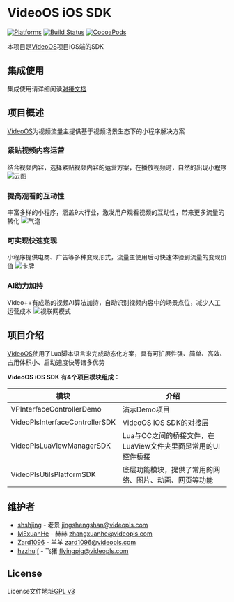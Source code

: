 # VideoOS iOS SDK

[![Platforms](https://img.shields.io/cocoapods/p/VideoOS.svg)](https://cocoapods.org/pods/VideoOS)
[![Build Status](https://travis-ci.org/VideoOS/VideoOS-iOS-SDK.svg?branch=master)](https://travis-ci.org/VideoOS/VideoOS-iOS-SDK)
[![CocoaPods](https://img.shields.io/cocoapods/v/VideoOS.svg)](https://cocoapods.org/pods/VideoOS)


本项目是[VideoOS](http://videojj.com/videoos-open/)项目iOS端的SDK

## 集成使用
集成使用请详细阅读[对接文档](docs/index.md)

## 项目概述

[VideoOS](http://videojj.com/videoos-open/)为视频流量主提供基于视频场景生态下的小程序解决方案

### 紧贴视频内容运营
结合视频内容，选择紧贴视频内容的运营方案，在播放视频时，自然的出现小程序
![云图](ScreenShot/cloud.gif)

### 提高观看的互动性
丰富多样的小程序，涵盖9大行业，激发用户观看视频的互动性，带来更多流量的转化
![气泡](ScreenShot/bubble.gif)

### 可实现快速变现
小程序提供电商、广告等多种变现形式，流量主使用后可快速体验到流量的变现价值
![卡牌](ScreenShot/card.gif)

### AI助力加持
Video++有成熟的视频AI算法加持，自动识别视频内容中的场景点位，减少人工运营成本
![视联网模式](ScreenShot/videomode.gif)

## 项目介绍
[VideoOS](http://videojj.com/videoos-open/)使用了Lua脚本语言来完成动态化方案，具有可扩展性强、简单、高效、占用体积小、启动速度快等诸多优势

**VideoOS iOS SDK 有4个项目模块组成：**

| 模块 |  介绍  |
| ----- | --------- | 
| VPInterfaceControllerDemo | 演示Demo项目 | 
| VideoPlsInterfaceControllerSDK  |  VideoOS iOS SDK的对接层  |
| VideoPlsLuaViewManagerSDK  |  Lua与OC之间的桥接文件，在LuaView文件夹里面是常用的UI控件桥接  | 
| VideoPlsUtilsPlatformSDK  |  底层功能模块，提供了常用的网络、图片、动画、网页等功能   | 


## 维护者
* [shshjing](https://github.com/shshjing) - 老景 <jingshengshan@videopls.com>
* [MExuanHe](https://github.com/MExuanHe) - 赫赫 <zhangxuanhe@videopls.com>
* [Zard1096](https://github.com/Zard1096) - 羊羊 <zard1096@videopls.com>
* [hzzhujf](https://github.com/hzzhujf) - 飞猪 <flyingpig@videopls.com>

## License
License文件地址[GPL v3](LICENSE)
